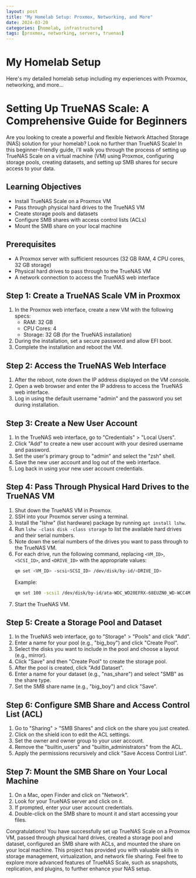 ```yaml
---
layout: post
title: "My Homelab Setup: Proxmox, Networking, and More"
date: 2024-03-20
categories: [homelab, infrastructure]
tags: [proxmox, networking, servers, truenas]
---
```


# My Homelab Setup

Here's my detailed homelab setup including my experiences with Proxmox, networking, and more...

# Setting Up TrueNAS Scale: A Comprehensive Guide for Beginners

Are you looking to create a powerful and flexible Network Attached Storage (NAS) solution for your homelab? Look no further than TrueNAS Scale! In this beginner-friendly guide, i'll walk you through the process of setting up TrueNAS Scale on a virtual machine (VM) using Proxmox, configuring storage pools, creating datasets, and setting up SMB shares for secure access to your data.

## Learning Objectives
- Install TrueNAS Scale on a Proxmox VM
- Pass through physical hard drives to the TrueNAS VM
- Create storage pools and datasets
- Configure SMB shares with access control lists (ACLs)
- Mount the SMB share on your local machine

## Prerequisites
- A Proxmox server with sufficient resources (32 GB RAM, 4 CPU cores, 32 GB storage)
- Physical hard drives to pass through to the TrueNAS VM
- A network connection to access the TrueNAS web interface

## Step 1: Create a TrueNAS Scale VM in Proxmox
1. In the Proxmox web interface, create a new VM with the following specs:
   - RAM: 32 GB
   - CPU Cores: 4
   - Storage: 32 GB (for the TrueNAS installation)
2. During the installation, set a secure password and allow EFI boot.
3. Complete the installation and reboot the VM.

## Step 2: Access the TrueNAS Web Interface
1. After the reboot, note down the IP address displayed on the VM console.
2. Open a web browser and enter the IP address to access the TrueNAS web interface.
3. Log in using the default username "admin" and the password you set during installation.

## Step 3: Create a New User Account
1. In the TrueNAS web interface, go to "Credentials" > "Local Users".
2. Click "Add" to create a new user account with your desired username and password.
3. Set the user's primary group to "admin" and select the "zsh" shell.
4. Save the new user account and log out of the web interface.
5. Log back in using your new user account credentials.

## Step 4: Pass Through Physical Hard Drives to the TrueNAS VM
1. Shut down the TrueNAS VM in Proxmox.
2. SSH into your Proxmox server using a terminal.
3. Install the "lshw" (list hardware) package by running `apt install lshw`.
4. Run `lshw -class disk -class storage` to list the available hard drives and their serial numbers.
5. Note down the serial numbers of the drives you want to pass through to the TrueNAS VM.
6. For each drive, run the following command, replacing `<VM_ID>`, `<SCSI_ID>`, and `<DRIVE_ID>` with the appropriate values:
   ```bash
   qm set <VM_ID> -scsi<SCSI_ID> /dev/disk/by-id/<DRIVE_ID>
   ```
   Example:
   ```bash
   qm set 100 -scsi1 /dev/disk/by-id/ata-WDC_WD20EFRX-68EUZN0_WD-WCC4M1KPCK53
   ```
7. Start the TrueNAS VM.

## Step 5: Create a Storage Pool and Dataset
1. In the TrueNAS web interface, go to "Storage" > "Pools" and click "Add".
2. Enter a name for your pool (e.g., "big_boy") and click "Create Pool".
3. Select the disks you want to include in the pool and choose a layout (e.g., mirror).
4. Click "Save" and then "Create Pool" to create the storage pool.
5. After the pool is created, click "Add Dataset".
6. Enter a name for your dataset (e.g., "nas_share") and select "SMB" as the share type.
7. Set the SMB share name (e.g., "big_boy") and click "Save".

## Step 6: Configure SMB Share and Access Control List (ACL)
1. Go to "Sharing" > "SMB Shares" and click on the share you just created.
2. Click on the shield icon to edit the ACL settings.
3. Set the owner and owner group to your user account.
4. Remove the "builtin_users" and "builtin_administrators" from the ACL.
5. Apply the permissions recursively and click "Save Access Control List".

## Step 7: Mount the SMB Share on Your Local Machine
1. On a Mac, open Finder and click on "Network".
2. Look for your TrueNAS server and click on it.
3. If prompted, enter your user account credentials.
4. Double-click on the SMB share to mount it and start accessing your files.

Congratulations! You have successfully set up TrueNAS Scale on a Proxmox VM, passed through physical hard drives, created a storage pool and dataset, configured an SMB share with ACLs, and mounted the share on your local machine. This project has provided you with valuable skills in storage management, virtualization, and network file sharing. Feel free to explore more advanced features of TrueNAS Scale, such as snapshots, replication, and plugins, to further enhance your NAS setup.